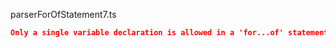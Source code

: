 parserForOfStatement7.ts
```json
Only a single variable declaration is allowed in a 'for...of' statement.
```
